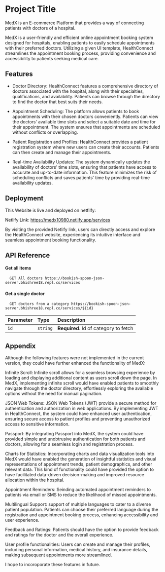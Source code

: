 
# Project Title

MedX is an E-commerce Platform that provides a way of connecting patients with doctors of a hospital.

MedX is a user-friendly and efficient online appointment booking system designed for hospitals, enabling patients to easily schedule appointments with their preferred doctors. Utilizing a given UI template, HealthConnect streamlines the appointment booking process, providing convenience and accessibility to patients seeking medical care.





## Features
- Doctor Directory: HealthConnect features a comprehensive directory of doctors associated with the hospital, along with their specialties, qualifications, and availability. Patients can browse through the directory to find the doctor that best suits their needs.

- Appointment Scheduling: The platform allows patients to book appointments with their chosen doctors conveniently. Patients can view the doctors' available time slots and select a suitable date and time for their appointment. The system ensures that appointments are scheduled without conflicts or overlapping.

- Patient Registration and Profiles: HealthConnect provides a patient registration system where new users can create their accounts. Patients can then create and manage their appointments.

- Real-time Availability Updates: The system dynamically updates the availability of doctors' time slots, ensuring that patients have access to accurate and up-to-date information. This feature minimizes the risk of scheduling conflicts and saves patients' time by providing real-time availability updates.

## Deployment

This Website is live and deployed on netflify:

Netlify Link: https://medx10980.netlify.app/services

By visiting the provided Netlify link, users can directly access and explore the HealthConnect website, experiencing its intuitive interface and seamless appointment booking functionality.

## API Reference

#### Get all items

```http
  GET All doctors https://bookish-spoon-json-server.bhishree18.repl.co/services
```

#### Get a single doctor

```http
  GET doctors from a category https://bookish-spoon-json-server.bhishree18.repl.co/services/${id}
```

| Parameter | Type     | Description                       |
| :-------- | :------- | :-------------------------------- |
| `id`      | `string` | **Required**. Id of category to fetch |




## Appendix


Although the following features were not implemented in the current version, they could have further enhanced the functionality of MedX:

Infinite Scroll: Infinite scroll allows for a seamless browsing experience by loading and displaying additional content as users scroll down the page. In MedX, implementing infinite scroll would have enabled patients to smoothly navigate through the doctor directory, effortlessly exploring the available options without the need for manual pagination.

JSON Web Tokens: JSON Web Tokens (JWT) provide a secure method for authentication and authorization in web applications. By implementing JWT in HealthConnect, the system could have enhanced user authentication, ensuring secure access to patient profiles and preventing unauthorized access to sensitive information.

Passport: By integrating Passport into MedX, the system could have provided simple and unobtrusive authentication for both patients and doctors, allowing for a seamless login and registration process.

Charts for Statistics: Incorporating charts and data visualization tools into MedX would have enabled the generation of insightful statistics and visual representations of appointment trends, patient demographics, and other relevant data. This kind of functionality could have provided the option to have facilitated data-driven decision-making and improved resource allocation within the hospital.

Appointment Reminders: Seinding automated appointment reminders to patients via email or SMS to reduce the likelihood of missed appointments. 

Multilingual Support: support of multiple languages to cater to a diverse patient population. Patients can choose their preferred language during the registration and appointment booking process, enhancing accessibility and user experience.

Feedback and Ratings: Patients should have the option to provide feedback and ratings for the doctor and the overall experience. 

User profile functionalities: Users can create and manage their profiles, including personal information, medical history, and insurance details, making subsequent appointments more streamlined.

I hope to incoroporate these features in future.